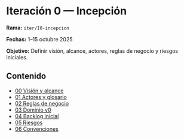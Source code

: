 # Iteración 0 — Incepción
**Rama:** `iter/I0-incepcion` 

**Fechas:** 1–15 octubre 2025  

**Objetivo:** Definir visión, alcance, actores, reglas de negocio y riesgos iniciales.

## Contenido
- [00 Visión y alcance](00-vision-alcance.md)
- [01 Actores y glosario](01-actores-y-glosario.md)
- [02 Reglas de negocio](02-reglas-negocio.md)
- [03 Dominio v0](03-dominio.md)
- [04 Backlog inicial](04-backlog.md)
- [05 Riesgos](05-riesgos.md)
- [06 Convenciones](06-convenciones.md)
